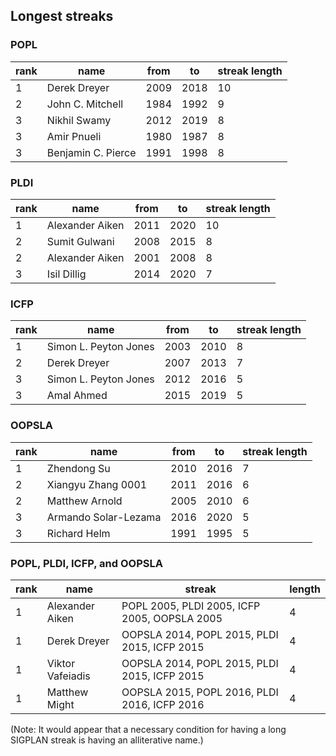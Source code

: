 ## Longest streaks

### POPL

 rank |  name  | from | to | streak length 
------|--------------------|-------|------|--------------
1 | Derek Dreyer   |  2009 | 2018 |   10
2 | John C. Mitchell   |  1984 | 1992 |9
3 | Nikhil Swamy   |  2012 | 2019 |8
3 | Amir Pnueli|  1980 | 1987 |8
3 | Benjamin C. Pierce |  1991 | 1998 |8

### PLDI

 rank |name | from | to | streak length 
------|-----------------|-------|------|--------------
1 | Alexander Aiken |  2011 | 2020 |   10
2 | Sumit Gulwani   |  2008 | 2015 |8
2 | Alexander Aiken |  2001 | 2008 |8
3 | Isil Dillig |  2014 | 2020 |7

### ICFP

 rank |   name| from | to | streak length 
------|-----------------------|------|------|--------------
1 | Simon L. Peyton Jones |  2003 | 2010 |8
2 | Derek Dreyer  |  2007 | 2013 |7
3 | Simon L. Peyton Jones |  2012 | 2016 |5
3 | Amal Ahmed|  2015 | 2019 |5

### OOPSLA

 rank |   name   | from | to | streak length 
------|----------------------|------|------|--------------
1 | Zhendong Su  |  2010 | 2016 |7
2 | Xiangyu Zhang 0001   |  2011 | 2016 |6
2 | Matthew Arnold   |  2005 | 2010 |6
3 | Armando Solar-Lezama |  2016 | 2020 |5
3 | Richard Helm |  1991 | 1995 |5

### POPL, PLDI, ICFP, and OOPSLA

 rank |name | streak  | length 
-----|-------------------------------------|------|-------------------
1 | Alexander Aiken | POPL 2005, PLDI 2005, ICFP 2005, OOPSLA 2005 | 4
1 | Derek Dreyer | OOPSLA 2014, POPL 2015, PLDI 2015, ICFP 2015 |4
1 | Viktor Vafeiadis| OOPSLA 2014, POPL 2015, PLDI 2015, ICFP 2015 |4
1 | Matthew Might   | OOPSLA 2015, POPL 2016, PLDI 2016, ICFP 2016 |4

(Note: It would appear that a necessary condition for having a long SIGPLAN streak is having an alliterative name.)
